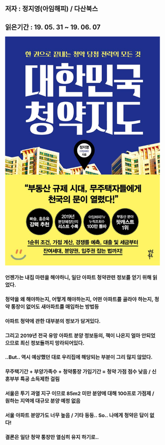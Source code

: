 ## 저자 : 정지영(아임해피) / 다산북스

## 읽은기간 : 19. 05. 31 ~ 19. 06. 07

![Smithsonian Image](../../public/images/books-images/chungyakmap.jpg)

### 언젠가는 내집 마련을 해야하니, 일단 아파트 청약관련 정보를 얻기 위해 읽었다.

### 청약을 왜 해야하는지, 어떻게 해야하는지, 어떤 아파트를 골라야 하는지, 청약 통장이 없어도 새아파트를 매입하는 방법등

### 아파트 청약에 관한 대부분의 정보가 담겨있다.

### 그리고 2019년 전국 유망 아파트 분양 정보등의, 책이 나온지 얼마 안되었으므로 최신 정보들까지 망라되어있다.

### ..But.. 역시 예상했던 대로 우리집에 해당되는 부분이 그리 많지 않았다.

### 무주택기간 + 부양가족수 + 청약통장 가입기간 = 청약 가점 점수 낮음 / 신혼부부 특공 소득제한 걸림

### 서울은 투기 과열 지구 이므로 85m2 미만 분양에 대해 100프로 가점제 / 원하는 지역에 대규모 분양 예정 없음

### 서울 아파트 분양가도 너무 높음 / 기타 등등.. So.. 나에게 청약은 답이 없다!

### 결론은 일단 청약 통장만 열심히 유지 하기로..






